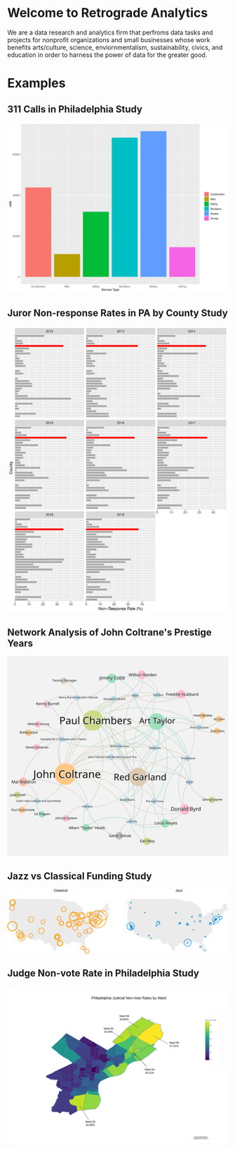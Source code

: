 # Welcome to Retrograde Analytics

We are a data research and analytics firm that perfroms data tasks and projects for nonprofit organizations and small businesses whose work benefits arts/culture, science, enviornmentalism, sustainability, civics, and education in order to harness the power of data for the greater good.


# Examples <br>


## 311 Calls in Philadelphia Study <br>

<img src="images/311.svg" alt="click here" class="inline"/>

## Juror Non-response Rates in PA by County Study

<img src="images/Juror.svg" alt="click here" class="inline"/>

## Network Analysis of John Coltrane's Prestige Years

<img src="images/Coltrane.svg" alt="click here" class="inline"/>

## Jazz vs Classical Funding Study

<a href="https://retrograde-analytics.github.io/Jazz-Funding/"> 
  <img src="images/national.svg" alt="click here" class="inline"/>
</a>


## Judge Non-vote Rate in Philadelphia Study

<a href="https://retrograde.shinyapps.io/Judges/">
  <img src="images/PHL JUDGES MAP (Top 5 Wards).svg" alt="click here" class="inline"/>
</a>

